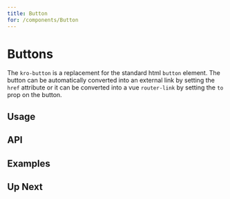 ```yaml
---
title: Button
for: /components/Button
---
```


# Buttons

The `kro-button` is a replacement for the standard html `button` element. The button can be 
automatically converted into an external link by setting the `href` attribute 
or it can be converted into a vue `router-link` by setting the `to` prop on the button.

## Usage

<usage name="BasicButton" title="Basic Buttons" />

## API

<api />

## Examples

<usage name="ButtonStyles" title="Button Styles" />

<usage name="IconButtons" title="Icon Buttons" />

<usage name="LoadingButton" title="Loading Buttons" />


## Up Next
<up-next title="Button Groups" subtitle="Combine mutliple buttons intoa  group" to="/components/button-group" />